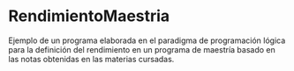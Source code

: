 # RendimientoMaestria
Ejemplo de un programa elaborada en el paradigma de programación lógica para la definición del rendimiento en un programa de maestría basado en las notas obtenidas en las materias cursadas.
